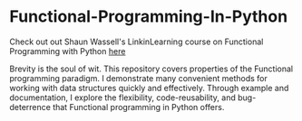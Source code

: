 # Functional-Programming-In-Python

Check out out Shaun Wassell's LinkinLearning course on Functional Programming with Python [here](https://www.linkedin.com/learning/functional-programming-with-python/a-functional-approach-to-transform-code)

Brevity is the soul of wit. This repository covers properties of the Functional programming paradigm. I demonstrate many convenient methods for working with data structures quickly and effectively. Through example and documentation, I explore the flexibility, code-reusability, and bug-deterrence that Functional programming in Python offers.
